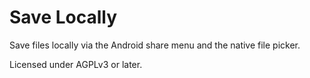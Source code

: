 # Save Locally

Save files locally via the Android share menu and the native file picker.

Licensed under AGPLv3 or later.